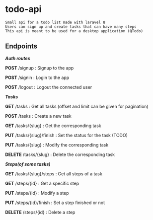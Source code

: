 # todo-api
    Small api for a todo list made with laravel 8
    Users can sign up and create tasks that can have many steps
    This api is meant to be used for a desktop application (QTodo)

## Endpoints

_**Auth routes**_

__POST__ /signup : Signup to the app

__POST__ /signin : Login to the app

__POST__ /logout : Logout the connected user

_**Tasks**_

__GET__ /tasks : Get all tasks (offset and limit can be given for pagination)

__POST__ /tasks : Create a new task

__GET__ /tasks/{slug} : Get the corresponding task

__PUT__ /tasks/{slug}/finish : Set the status for the task (TODO)

__PUT__ /tasks/{slug} : Modify the corresponding task

__DELETE__ /tasks/{slug} : Delete the corresponding task

_**Steps(of some tasks)**_

__GET__ /tasks/{slug}/steps : Get all steps of a task

__GET__ /steps/{id} : Get a specific step

__PUT__ /steps/{id} : Modify a step

__PUT__ /steps/{id}/finish : Set a step finished or not

__DELETE__ /steps/{id} : Delete a step 


